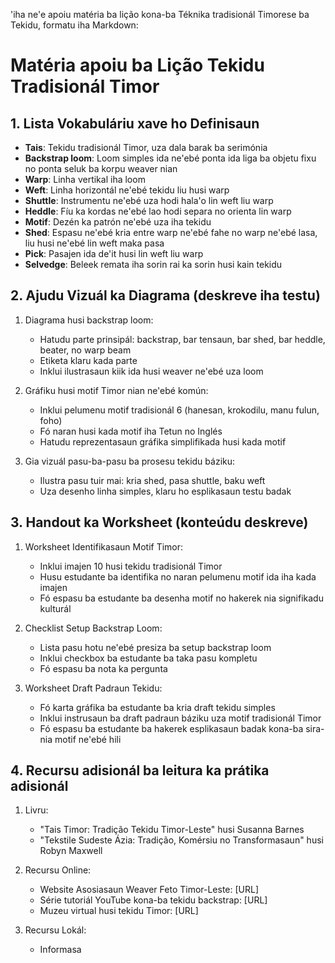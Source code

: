 'iha ne'e apoiu matéria ba lição kona-ba Téknika tradisionál Timorese ba Tekidu, formatu iha Markdown:

# Matéria apoiu ba Lição Tekidu Tradisionál Timor

## 1. Lista Vokabuláriu xave ho Definisaun

- **Tais**: Tekidu tradisionál Timor, uza dala barak ba serimónia
- **Backstrap loom**: Loom simples ida ne'ebé ponta ida liga ba objetu fixu no ponta seluk ba korpu weaver nian
- **Warp**: Linha vertikal iha loom
- **Weft**: Linha horizontál ne'ebé tekidu liu husi warp
- **Shuttle**: Instrumentu ne'ebé uza hodi hala'o lin weft liu warp
- **Heddle**: Fíu ka kordas ne'ebé lao hodi separa no orienta lin warp
- **Motif**: Dezén ka patrón ne'ebé uza iha tekidu
- **Shed**: Espasu ne'ebé kria entre warp ne'ebé fahe no warp ne'ebé lasa, liu husi ne'ebé lin weft maka pasa
- **Pick**: Pasajen ida de'it husi lin weft liu warp
- **Selvedge**: Beleek remata iha sorin rai ka sorin husi kain tekidu

## 2. Ajudu Vizuál ka Diagrama (deskreve iha testu)

1. Diagrama husi backstrap loom:
   - Hatudu parte prinsipál: backstrap, bar tensaun, bar shed, bar heddle, beater, no warp beam
   - Etiketa klaru kada parte
   - Inklui ilustrasaun kiik ida husi weaver ne'ebé uza loom

2. Gráfiku husi motif Timor nian ne'ebé komún:
   - Inklui pelumenu motif tradisionál 6 (hanesan, krokodilu, manu fulun, foho)
   - Fó naran husi kada motif iha Tetun no Inglés
   - Hatudu reprezentasaun gráfika simplifikada husi kada motif

3. Gia vizuál pasu-ba-pasu ba prosesu tekidu báziku:
   - Ilustra pasu tuir mai: kria shed, pasa shuttle, baku weft
   - Uza desenho linha simples, klaru ho esplikasaun testu badak

## 3. Handout ka Worksheet (konteúdu deskreve)

1. Worksheet Identifikasaun Motif Timor:
   - Inklui imajen 10 husi tekidu tradisionál Timor
   - Husu estudante ba identifika no naran pelumenu motif ida iha kada imajen
   - Fó espasu ba estudante ba desenha motif no hakerek nia signifikadu kulturál

2. Checklist Setup Backstrap Loom:
   - Lista pasu hotu ne'ebé presiza ba setup backstrap loom
   - Inklui checkbox ba estudante ba taka pasu kompletu
   - Fó espasu ba nota ka pergunta

3. Worksheet Draft Padraun Tekidu:
   - Fó karta gráfika ba estudante ba kria draft tekidu simples
   - Inklui instrusaun ba draft padraun báziku uza motif tradisionál Timor
   - Fó espasu ba estudante ba hakerek esplikasaun badak kona-ba sira-nia motif ne'ebé hili

## 4. Recursu adisionál ba leitura ka prátika adisionál

1. Livru:
   - "Tais Timor: Tradição Tekidu Timor-Leste" husi Susanna Barnes
   - "Tekstile Sudeste Ázia: Tradição, Komérsiu no Transformasaun" husi Robyn Maxwell

2. Recursu Online:
   - Website Asosiasaun Weaver Feto Timor-Leste: [URL]
   - Série tutoriál YouTube kona-ba tekidu backstrap: [URL]
   - Muzeu virtual husi tekidu Timor: [URL]

3. Recursu Lokál:
   - Informasa